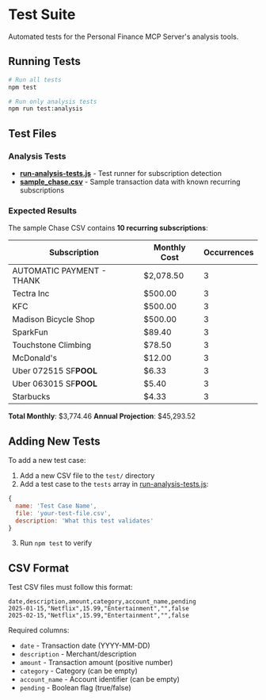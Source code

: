 # Test Suite

Automated tests for the Personal Finance MCP Server's analysis tools.

## Running Tests

```bash
# Run all tests
npm test

# Run only analysis tests
npm run test:analysis
```

## Test Files

### Analysis Tests

- **[run-analysis-tests.js](run-analysis-tests.js)** - Test runner for subscription detection
- **[sample_chase.csv](sample_chase.csv)** - Sample transaction data with known recurring subscriptions

### Expected Results

The sample Chase CSV contains **10 recurring subscriptions**:

| Subscription | Monthly Cost | Occurrences |
|--------------|-------------|-------------|
| AUTOMATIC PAYMENT - THANK | $2,078.50 | 3 |
| Tectra Inc | $500.00 | 3 |
| KFC | $500.00 | 3 |
| Madison Bicycle Shop | $500.00 | 3 |
| SparkFun | $89.40 | 3 |
| Touchstone Climbing | $78.50 | 3 |
| McDonald's | $12.00 | 3 |
| Uber 072515 SF**POOL** | $6.33 | 3 |
| Uber 063015 SF**POOL** | $5.40 | 3 |
| Starbucks | $4.33 | 3 |

**Total Monthly**: $3,774.46
**Annual Projection**: $45,293.52

## Adding New Tests

To add a new test case:

1. Add a new CSV file to the `test/` directory
2. Add a test case to the `tests` array in [run-analysis-tests.js](run-analysis-tests.js):

```javascript
{
  name: 'Test Case Name',
  file: 'your-test-file.csv',
  description: 'What this test validates'
}
```

3. Run `npm test` to verify

## CSV Format

Test CSV files must follow this format:

```csv
date,description,amount,category,account_name,pending
2025-01-15,"Netflix",15.99,"Entertainment","",false
2025-02-15,"Netflix",15.99,"Entertainment","",false
```

Required columns:
- `date` - Transaction date (YYYY-MM-DD)
- `description` - Merchant/description
- `amount` - Transaction amount (positive number)
- `category` - Category (can be empty)
- `account_name` - Account identifier (can be empty)
- `pending` - Boolean flag (true/false)
